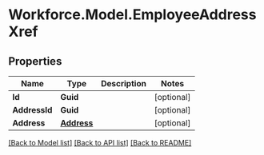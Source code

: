 # Workforce.Model.EmployeeAddressXref
## Properties

Name | Type | Description | Notes
------------ | ------------- | ------------- | -------------
**Id** | **Guid** |  | [optional] 
**AddressId** | **Guid** |  | [optional] 
**Address** | [**Address**](Address.md) |  | [optional] 

[[Back to Model list]](../README.md#documentation-for-models) [[Back to API list]](../README.md#documentation-for-api-endpoints) [[Back to README]](../README.md)

